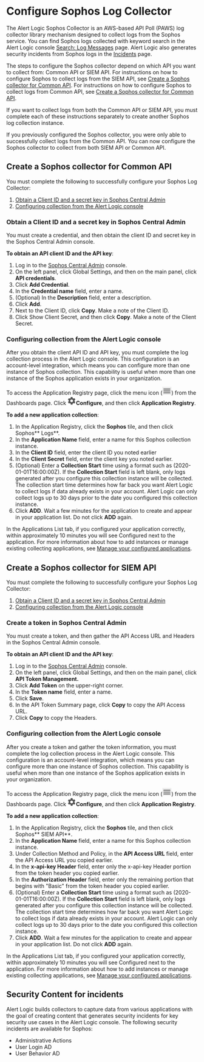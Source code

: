 # Configure Sophos Log Collector 

The Alert Logic Sophos Collector is an AWS-based API Poll (PAWS) log collector library mechanism designed to collect logs from the Sophos service. You can find Sophos logs collected with keyword search in the Alert Logic console [Search: Log Messages](../../analyze/log-message-search.md) page. Alert Logic also generates security incidents from Sophos logs in the [Incidents](../../analyze/incidents.md) page.

The steps to configure the Sophos collector depend on which API you want to collect from: Common API or SIEM API.  For instructions on how to configure Sophos to collect logs from the SIEM API, see [Create a Sophos collector for Common API](#Create-SIEM-API). For instructions on how to configure Sophos to collect logs from Common API, see [Create a Sophos collector for Common API](#Create-SIEM-API).

If you want to collect logs from both the Common  API or SIEM API, you must complete each of these instructions separately to create another Sophos log collection instance.

If you previously configured the Sophos collector, you were only able to successfully collect logs from the Common API. You can now configure the Sophos collector to collect from both SIEM API or Common API.

## Create a Sophos collector for Common API

You must complete the following to successfully configure your Sophos Log Collector:

1. [Obtain a Client ID and a secret key in Sophos Central Admin](#Obtain)
2. [Configuring collection from the Alert Logic console](#Configur)

### Obtain a Client ID and a secret key in Sophos Central Admin

You must create a credential, and then obtain the client ID and secret key in the Sophos Central Admin console.

**To obtain an API client ID and the API key**:

1. Log in to the [Sophos Central Admin](https://central.sophos.com/manage) console.
2. On the left panel, click Global Settings, and then on the main panel, click **API credentials**.
3. Click **Add Credential**.
4. In the **Credential name** field, enter a name.
5. (Optional) In the **Description** field, enter a description.
6. Click **Add**.
7. Next to the Client ID, click **Copy**. Make a note of the Client ID.
8. Click Show Client Secret, and then click **Copy**. Make a note of the Client Secret.

### Configuring collection from the Alert Logic console

After  you obtain the client API ID and API key, you must complete the log collection process in the Alert Logic console. This configuration is an account-level integration, which means you can configure more than one instance of Sophos collection. This capability is  useful when more than one instance of the Sophos application exists in your organization.

To access the Application Registry page, click the menu icon (![](../../Resources/Images/dashboard/menu-icon.png)) from the Dashboards page. Click ![](../../Resources/Images/dashboard/configure-icon.png)**Configure**, and then click **Application Registry**.

**To add a new application collection**:

1. In the Application Registry, click the **Sophos** tile, and then click Sophos** Logs**.
2. In the **Application Name** field, enter a name for this Sophos collection instance.
3. In the **Client ID** field, enter the client ID you noted earlier
4. In the **Client Secret** field, enter the client key you noted earlier.
5. (Optional) Enter a **Collection Start** time using a format such as (2020-01-01T16:00:00Z). If the **Collection Start** field is left blank, only logs generated after you configure this collection instance will be collected.             
The collection start time determines how far back you want Alert Logic to collect logs if data already exists in your account. Alert Logic can only collect logs up to 30 days prior to the date you configured this collection instance.
6. Click **ADD**. Wait a few minutes for the application to create and appear in your application list. Do not click **ADD** again.

In the Applications List tab, if you configured your application correctly, within approximately 10 minutes you will see Configured next to the application. For more information about how to add instances or manage existing collecting applications, see [Manage your configured applications](../application-registry.md#Configur).

## Create a Sophos collector for SIEM API

You must complete the following to successfully configure your Sophos Log Collector:

1. [Obtain a Client ID and a secret key in Sophos Central Admin](#Obtain)
2. [Configuring collection from the Alert Logic console](#Configur)

### Create a token in Sophos Central Admin

You must create a token, and then gather the API Access URL and Headers in the Sophos Central Admin console.

**To obtain an API client ID and the API key**:

1. Log in to the [Sophos Central Admin](https://central.sophos.com/manage) console.
2. On the left panel, click Global Settings, and then on the main panel, click **API Token Management.**
3. Click **Add Token** on the upper-right corner.
4. In the **Token name** field, enter a name.
5. Click **Save**.
6. In the API Token Summary page, click **Copy** to copy the API Access URL.
7. Click **Copy** to copy the Headers.

### Configuring collection from the Alert Logic console

After  you create a token and gather the token information, you must complete the log collection process in the Alert Logic console. This configuration is an account-level integration, which means you can configure more than one instance of Sophos collection. This capability is  useful when more than one instance of the Sophos application exists in your organization.

To access the Application Registry page, click the menu icon (![](../../Resources/Images/dashboard/menu-icon.png)) from the Dashboards page. Click ![](../../Resources/Images/dashboard/configure-icon.png)**Configure**, and then click **Application Registry**.

**To add a new application collection**:

1. In the Application Registry, click the **Sophos** tile, and then click Sophos** SIEM API**.
2. In the **Application Name** field, enter a name for this Sophos collection instance.
3. Under Collection Method and Policy, in the **API Access URL** field, enter the API Access URL you copied earlier.
4. In the **x-api-key Header** field, enter only the x-api-key Header portion from the token header you copied earlier.
5. In the **Authorization Header** field, enter only the remaining portion that begins with "Basic" from the token header you copied earlier.
6. (Optional) Enter a **Collection Start** time using a format such as (2020-01-01T16:00:00Z). If the **Collection Start** field is left blank, only logs generated after you configure this collection instance will be collected.             
The collection start time determines how far back you want Alert Logic to collect logs if data already exists in your account. Alert Logic can only collect logs up to 30 days prior to the date you configured this collection instance.
7. Click **ADD**. Wait a few minutes for the application to create and appear in your application list. Do not click **ADD** again.

In the Applications List tab, if you configured your application correctly, within approximately 10 minutes you will see Configured next to the application. For more information about how to add instances or manage existing collecting applications, see [Manage your configured applications](../application-registry.md#Configur).

## Security Content for incidents

Alert Logic builds collectors to capture data from various applications with the goal of creating content that generates security incidents for key security use cases in the Alert Logic console. The following security incidents are available for Sophos:

* Administrative Actions
* User Login AD
* User Behavior AD
